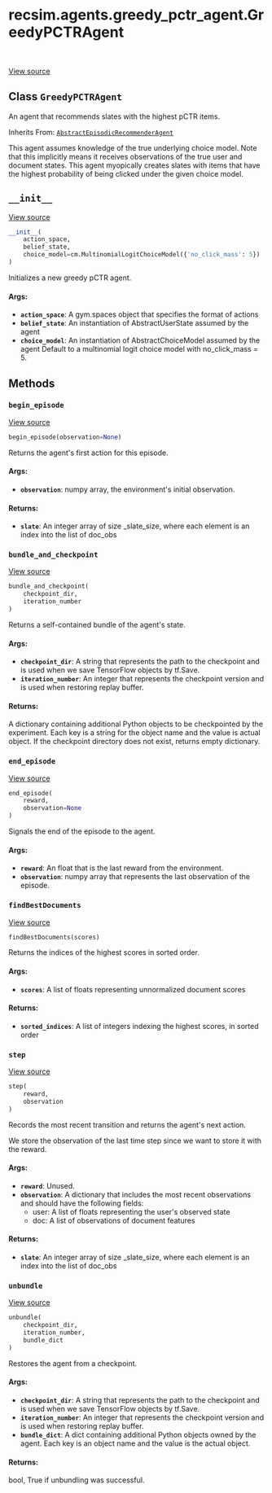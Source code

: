 <div itemscope itemtype="http://developers.google.com/ReferenceObject">
<meta itemprop="name" content="recsim.agents.greedy_pctr_agent.GreedyPCTRAgent" />
<meta itemprop="path" content="Stable" />
<meta itemprop="property" content="__init__"/>
<meta itemprop="property" content="begin_episode"/>
<meta itemprop="property" content="bundle_and_checkpoint"/>
<meta itemprop="property" content="end_episode"/>
<meta itemprop="property" content="findBestDocuments"/>
<meta itemprop="property" content="step"/>
<meta itemprop="property" content="unbundle"/>
</div>

# recsim.agents.greedy_pctr_agent.GreedyPCTRAgent

<table class="tfo-notebook-buttons tfo-api" align="left">
</table>

<a target="_blank" href="https://github.com/google-research/recsim/agents/greedy_pctr_agent.py">View
source</a>

## Class `GreedyPCTRAgent`

An agent that recommends slates with the highest pCTR items.

Inherits From:
[`AbstractEpisodicRecommenderAgent`](../../../recsim/agent/AbstractEpisodicRecommenderAgent.md)

<!-- Placeholder for "Used in" -->

This agent assumes knowledge of the true underlying choice model. Note that this
implicitly means it receives observations of the true user and document states.
This agent myopically creates slates with items that have the highest
probability of being clicked under the given choice model.

<h2 id="__init__"><code>__init__</code></h2>

<a target="_blank" href="https://github.com/google-research/recsim/agents/greedy_pctr_agent.py">View
source</a>

```python
__init__(
    action_space,
    belief_state,
    choice_model=cm.MultinomialLogitChoiceModel({'no_click_mass': 5})
)
```

Initializes a new greedy pCTR agent.

#### Args:

*   <b>`action_space`</b>: A gym.spaces object that specifies the format of
    actions
*   <b>`belief_state`</b>: An instantiation of AbstractUserState assumed by the
    agent
*   <b>`choice_model`</b>: An instantiation of AbstractChoiceModel assumed by
    the agent Default to a multinomial logit choice model with
    no_click_mass = 5.

## Methods

<h3 id="begin_episode"><code>begin_episode</code></h3>

<a target="_blank" href="https://github.com/google-research/recsim/agent.py">View
source</a>

```python
begin_episode(observation=None)
```

Returns the agent's first action for this episode.

#### Args:

*   <b>`observation`</b>: numpy array, the environment's initial observation.

#### Returns:

*   <b>`slate`</b>: An integer array of size _slate_size, where each element is
    an index into the list of doc_obs

<h3 id="bundle_and_checkpoint"><code>bundle_and_checkpoint</code></h3>

<a target="_blank" href="https://github.com/google-research/recsim/agent.py">View
source</a>

```python
bundle_and_checkpoint(
    checkpoint_dir,
    iteration_number
)
```

Returns a self-contained bundle of the agent's state.

#### Args:

*   <b>`checkpoint_dir`</b>: A string that represents the path to the checkpoint
    and is used when we save TensorFlow objects by tf.Save.
*   <b>`iteration_number`</b>: An integer that represents the checkpoint version
    and is used when restoring replay buffer.

#### Returns:

A dictionary containing additional Python objects to be checkpointed by the
experiment. Each key is a string for the object name and the value is actual
object. If the checkpoint directory does not exist, returns empty dictionary.

<h3 id="end_episode"><code>end_episode</code></h3>

<a target="_blank" href="https://github.com/google-research/recsim/agent.py">View
source</a>

```python
end_episode(
    reward,
    observation=None
)
```

Signals the end of the episode to the agent.

#### Args:

*   <b>`reward`</b>: An float that is the last reward from the environment.
*   <b>`observation`</b>: numpy array that represents the last observation of
    the episode.

<h3 id="findBestDocuments"><code>findBestDocuments</code></h3>

<a target="_blank" href="https://github.com/google-research/recsim/agents/greedy_pctr_agent.py">View
source</a>

```python
findBestDocuments(scores)
```

Returns the indices of the highest scores in sorted order.

#### Args:

*   <b>`scores`</b>: A list of floats representing unnormalized document scores

#### Returns:

*   <b>`sorted_indices`</b>: A list of integers indexing the highest scores, in
    sorted order

<h3 id="step"><code>step</code></h3>

<a target="_blank" href="https://github.com/google-research/recsim/agents/greedy_pctr_agent.py">View
source</a>

```python
step(
    reward,
    observation
)
```

Records the most recent transition and returns the agent's next action.

We store the observation of the last time step since we want to store it with
the reward.

#### Args:

*   <b>`reward`</b>: Unused.
*   <b>`observation`</b>: A dictionary that includes the most recent
    observations and should have the following fields:
    -   user: A list of floats representing the user's observed state
    -   doc: A list of observations of document features

#### Returns:

*   <b>`slate`</b>: An integer array of size _slate_size, where each element is
    an index into the list of doc_obs

<h3 id="unbundle"><code>unbundle</code></h3>

<a target="_blank" href="https://github.com/google-research/recsim/agent.py">View
source</a>

```python
unbundle(
    checkpoint_dir,
    iteration_number,
    bundle_dict
)
```

Restores the agent from a checkpoint.

#### Args:

*   <b>`checkpoint_dir`</b>: A string that represents the path to the checkpoint
    and is used when we save TensorFlow objects by tf.Save.
*   <b>`iteration_number`</b>: An integer that represents the checkpoint version
    and is used when restoring replay buffer.
*   <b>`bundle_dict`</b>: A dict containing additional Python objects owned by
    the agent. Each key is an object name and the value is the actual object.

#### Returns:

bool, True if unbundling was successful.
